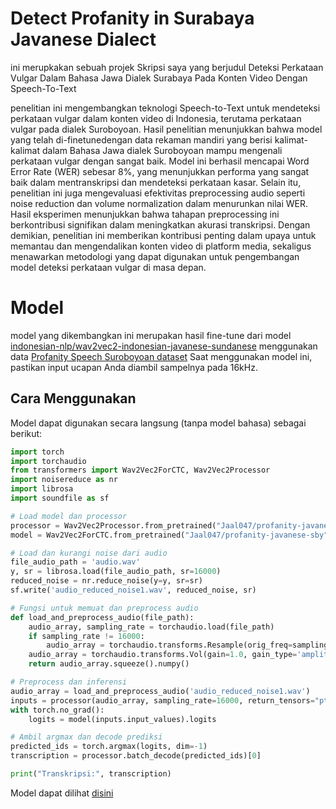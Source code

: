 # Detect Profanity in Surabaya Javanese Dialect

ini merupkakan sebuah projek Skripsi saya yang berjudul Deteksi Perkataan Vulgar Dalam Bahasa Jawa Dialek Surabaya Pada Konten Video Dengan Speech-To-Text

penelitian ini mengembangkan teknologi Speech-to-Text untuk mendeteksi perkataan vulgar dalam konten video di Indonesia, terutama perkataan vulgar pada dialek Suroboyoan. Hasil penelitian menunjukkan bahwa model yang telah di-finetunedengan data rekaman mandiri yang berisi kalimat-kalimat dalam Bahasa Jawa dialek Suroboyoan mampu mengenali perkataan vulgar dengan sangat baik. Model ini berhasil mencapai Word Error Rate (WER) sebesar 8%, yang menunjukkan performa yang sangat baik dalam mentranskripsi dan mendeteksi perkataan kasar. Selain itu, penelitian ini juga mengevaluasi efektivitas preprocessing audio seperti noise reduction dan volume normalization dalam menurunkan nilai WER. Hasil  eksperimen menunjukkan bahwa tahapan preprocessing ini berkontribusi signifikan  dalam meningkatkan akurasi transkripsi. Dengan demikian, penelitian ini memberikan kontribusi penting dalam upaya untuk memantau dan mengendalikan konten video di platform media, sekaligus menawarkan metodologi yang dapat digunakan untuk pengembangan model deteksi perkataan vulgar di masa depan.

# Model
model yang dikembangkan ini merupakan hasil fine-tune dari model [indonesian-nlp/wav2vec2-indonesian-javanese-sundanese](https://huggingface.co/indonesian-nlp/wav2vec2-indonesian-javanese-sundanese) menggunakan data [Profanity Speech Suroboyoan dataset](https://huggingface.co/datasets/Jaal047/profanity-speech-suroboyoan)
Saat menggunakan model ini, pastikan input ucapan Anda diambil sampelnya pada 16kHz.

## Cara Menggunakan
Model dapat digunakan secara langsung (tanpa model bahasa) sebagai berikut:
```python
import torch
import torchaudio
from transformers import Wav2Vec2ForCTC, Wav2Vec2Processor
import noisereduce as nr
import librosa
import soundfile as sf

# Load model dan processor
processor = Wav2Vec2Processor.from_pretrained("Jaal047/profanity-javanese-sby")
model = Wav2Vec2ForCTC.from_pretrained("Jaal047/profanity-javanese-sby")

# Load dan kurangi noise dari audio
file_audio_path = 'audio.wav'
y, sr = librosa.load(file_audio_path, sr=16000)
reduced_noise = nr.reduce_noise(y=y, sr=sr)
sf.write('audio_reduced_noise1.wav', reduced_noise, sr)

# Fungsi untuk memuat dan preprocess audio
def load_and_preprocess_audio(file_path):
    audio_array, sampling_rate = torchaudio.load(file_path)
    if sampling_rate != 16000:
        audio_array = torchaudio.transforms.Resample(orig_freq=sampling_rate, new_freq=16000)(audio_array)
    audio_array = torchaudio.transforms.Vol(gain=1.0, gain_type='amplitude')(audio_array)
    return audio_array.squeeze().numpy()

# Preprocess dan inferensi
audio_array = load_and_preprocess_audio('audio_reduced_noise1.wav')
inputs = processor(audio_array, sampling_rate=16000, return_tensors="pt", padding=True)
with torch.no_grad():
    logits = model(inputs.input_values).logits

# Ambil argmax dan decode prediksi
predicted_ids = torch.argmax(logits, dim=-1)
transcription = processor.batch_decode(predicted_ids)[0]

print("Transkripsi:", transcription)
```
Model dapat dilihat [disini](https://huggingface.co/Jaal047/profanity-javanese-sby)
